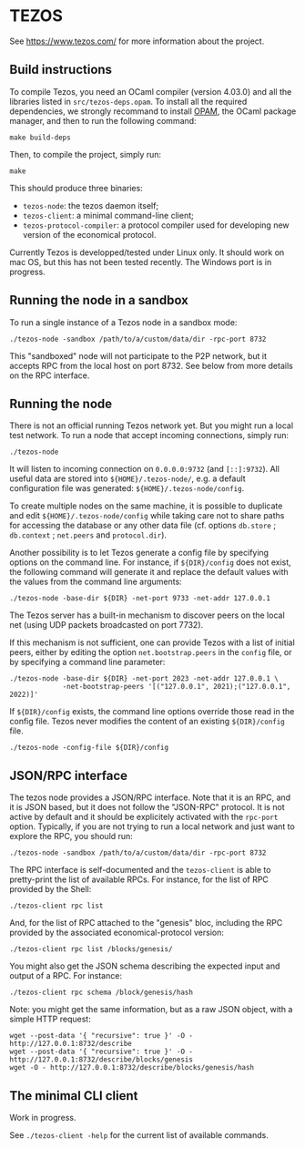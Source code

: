 TEZOS
=====

See https://www.tezos.com/ for more information about the project.


Build instructions
------------------

To compile Tezos, you need an OCaml compiler (version 4.03.0) and all the
libraries listed in `src/tezos-deps.opam`. To install all the required
dependencies, we strongly recommand to install
[OPAM](https://opam.ocaml.org/), the OCaml package manager, and then to
run the following command:

```
make build-deps
```

Then, to compile the project, simply run:

```
make
```

This should produce three binaries:

* `tezos-node`: the tezos daemon itself;
* `tezos-client`: a minimal command-line client;
* `tezos-protocol-compiler`: a protocol compiler used for developing new version of the economical protocol.

Currently Tezos is developped/tested under Linux only.
It should work on mac OS, but this has not been tested recently.
The Windows port is in progress.



Running the node in a sandbox
-----------------------------

To run a single instance of a Tezos node in a sandbox mode:

```
./tezos-node -sandbox /path/to/a/custom/data/dir -rpc-port 8732
```

This "sandboxed" node will not participate to the P2P network, but
it accepts RPC from the local host on port 8732. See below from more
details on the RPC interface.


Running the node
----------------

There is not an official running Tezos network yet. But you might run
a local test network. To run a node that accept incoming connections,
simply run:

```
./tezos-node
```

It will listen to incoming connection on `0.0.0.0:9732` (and `[::]:9732`).
All useful data are stored into `${HOME}/.tezos-node/`, e.g. a default
configuration file was generated: `${HOME}/.tezos-node/config`.

To create multiple nodes on the same machine, it is possible to
duplicate and edit `${HOME}/.tezos-node/config` while taking care not to
share paths for accessing the database or any other data file
(cf. options `db.store` ; `db.context` ; `net.peers` and `protocol.dir`).

Another possibility is to let Tezos generate a config file by specifying
options on the command line. For instance, if `${DIR}/config` does not
exist, the following command will generate it and replace the default values
with the values from the command line arguments:

```
./tezos-node -base-dir ${DIR} -net-port 9733 -net-addr 127.0.0.1
```

The Tezos server has a built-in mechanism to discover peers on the local net
(using UDP packets broadcasted on port 7732).

If this mechanism is not sufficient, one can provide Tezos with a list of
initial peers, either by editing the option `net.bootstrap.peers` in the
`config` file, or by specifying a command line parameter:

```
./tezos-node -base-dir ${DIR} -net-port 2023 -net-addr 127.0.0.1 \
             -net-bootstrap-peers '[("127.0.0.1", 2021);("127.0.0.1", 2022)]'
```

If `${DIR}/config` exists, the command line options override those read
in the config file. Tezos never modifies the content of an existing
`${DIR}/config` file.

```
./tezos-node -config-file ${DIR}/config
```


JSON/RPC interface
------------------

The tezos node provides a JSON/RPC interface. Note that it is an RPC,
and it is JSON based, but it does not follow the "JSON-RPC" protocol.
It is not active by default and it should be explicitely activated with
the `rpc-port` option. Typically, if you are not trying to run a local
network and just want to explore the RPC, you should run:

```
./tezos-node -sandbox /path/to/a/custom/data/dir -rpc-port 8732
```

The RPC interface is self-documented and the `tezos-client`
is able to pretty-print the list of available RPCs. For instance, for
the list of RPC provided by the Shell:

```
./tezos-client rpc list
```

And, for the list of RPC attached to the "genesis" bloc,
including the RPC provided by the associated economical-protocol version:

```
./tezos-client rpc list /blocks/genesis/
```

You might also get the JSON schema describing the expected input and output
of a RPC. For instance:

```
./tezos-client rpc schema /block/genesis/hash
```

Note: you might get the same information, but as a raw JSON object,
with a simple HTTP request:

```
wget --post-data '{ "recursive": true }' -O - http://127.0.0.1:8732/describe
wget --post-data '{ "recursive": true }' -O - http://127.0.0.1:8732/describe/blocks/genesis
wget -O - http://127.0.0.1:8732/describe/blocks/genesis/hash
```



The minimal CLI client
----------------------

Work in progress.

See `./tezos-client -help` for the current list of available commands.